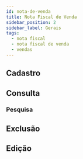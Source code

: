 ```yaml
---
id: nota-de-venda
title: Nota Fiscal de Venda
sidebar_position: 2
sidebar_label: Gerais
tags:
  - nota fiscal
  - nota fiscal de venda
  - vendas
---
```


## Cadastro

## Consulta

### Pesquisa

## Exclusão

## Edição
